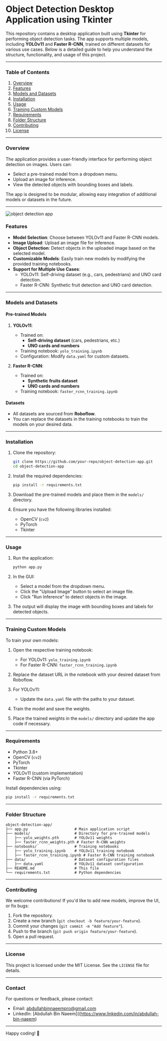 # Object Detection Desktop Application using Tkinter

This repository contains a desktop application built using **Tkinter** for performing object detection tasks. The app supports multiple models, including **YOLOv11** and **Faster R-CNN**, trained on different datasets for various use cases. Below is a detailed guide to help you understand the structure, functionality, and usage of this project.

---

### Table of Contents
1. [Overview](#overview)
2. [Features](#features)
3. [Models and Datasets](#models-and-datasets)
4. [Installation](#installation)
5. [Usage](#usage)
6. [Training Custom Models](#training-custom-models)
7. [Requirements](#requirements)
8. [Folder Structure](#folder-structure)
9. [Contributing](#contributing)
10. [License](#license)

---

### Overview
The application provides a user-friendly interface for performing object detection on images. Users can:
- Select a pre-trained model from a dropdown menu.
- Upload an image for inference.
- View the detected objects with bounding boxes and labels.

The app is designed to be modular, allowing easy integration of additional models or datasets in the future.

---
![object detection app](https://github.com/user-attachments/assets/ef0ede42-7261-4f03-9c71-64ed227047e9)

### Features
- **Model Selection**: Choose between YOLOv11 and Faster R-CNN models.
- **Image Upload**: Upload an image file for inference.
- **Object Detection**: Detect objects in the uploaded image based on the selected model.
- **Customizable Models**: Easily train new models by modifying the provided training notebooks.
- **Support for Multiple Use Cases**:
  - YOLOv11: Self-driving dataset (e.g., cars, pedestrians) and UNO card detection.
  - Faster R-CNN: Synthetic fruit detection and UNO card detection.

---

### Models and Datasets
#### Pre-trained Models
1. **YOLOv11**:
   - Trained on:
     - **Self-driving dataset** (cars, pedestrians, etc.)
     - **UNO cards and numbers**
   - Training notebook: `yolo_training.ipynb`
   - Configuration: Modify `data.yaml` for custom datasets.

2. **Faster R-CNN**:
   - Trained on:
     - **Synthetic fruits dataset**
     - **UNO cards and numbers**
   - Training notebook: `faster_rcnn_training.ipynb`

#### Datasets
- All datasets are sourced from **Roboflow**.
- You can replace the datasets in the training notebooks to train the models on your desired data.

---

### Installation
1. Clone the repository:
   ```bash
   git clone https://github.com/your-repo/object-detection-app.git
   cd object-detection-app
   ```

2. Install the required dependencies:
   ```bash
   pip install -r requirements.txt
   ```

3. Download the pre-trained models and place them in the `models/` directory.

4. Ensure you have the following libraries installed:
   - OpenCV (`cv2`)
   - PyTorch
   - Tkinter

---

### Usage
1. Run the application:
   ```bash
   python app.py
   ```

2. In the GUI:
   - Select a model from the dropdown menu.
   - Click the "Upload Image" button to select an image file.
   - Click "Run Inference" to detect objects in the image.

3. The output will display the image with bounding boxes and labels for detected objects.

---

### Training Custom Models
To train your own models:
1. Open the respective training notebook:
   - For YOLOv11: `yolo_training.ipynb`
   - For Faster R-CNN: `faster_rcnn_training.ipynb`

2. Replace the dataset URL in the notebook with your desired dataset from Roboflow.

3. For YOLOv11:
   - Update the `data.yaml` file with the paths to your dataset.

4. Train the model and save the weights.

5. Place the trained weights in the `models/` directory and update the app code if necessary.

---

### Requirements
- Python 3.8+
- OpenCV (`cv2`)
- PyTorch
- Tkinter
- YOLOv11 (custom implementation)
- Faster R-CNN (via PyTorch)

Install dependencies using:
```bash
pip install -r requirements.txt
```

---

### Folder Structure
```
object-detection-app/
├── app.py                     # Main application script
├── models/                    # Directory for pre-trained models
│   ├── yolo_weights.pth       # YOLOv11 weights
│   ├── faster_rcnn_weights.pth # Faster R-CNN weights
├── notebooks/                 # Training notebooks
│   ├── yolo_training.ipynb    # YOLOv11 training notebook
│   ├── faster_rcnn_training.ipynb # Faster R-CNN training notebook
├── data/                      # Dataset configuration files
│   ├── data.yaml              # YOLOv11 dataset configuration
├── README.md                  # This file
└── requirements.txt           # Python dependencies
```

---

### Contributing
We welcome contributions! If you'd like to add new models, improve the UI, or fix bugs:
1. Fork the repository.
2. Create a new branch (`git checkout -b feature/your-feature`).
3. Commit your changes (`git commit -m "Add feature"`).
4. Push to the branch (`git push origin feature/your-feature`).
5. Open a pull request.

---

### License
This project is licensed under the MIT License. See the `LICENSE` file for details.

---

### Contact
For questions or feedback, please contact:
- Email: abdullahbinnaeempro@gmail.com
- LinkedIn: [Abdullah Bin Naeem]((https://www.linkedin.com/in/abdullah-bin-naeem)

--- 

Happy coding! 🚀
